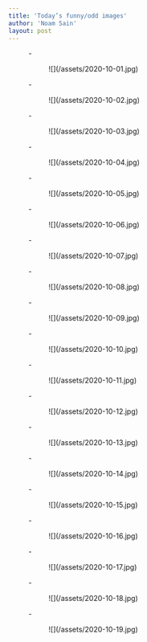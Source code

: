 ```yaml
---
title: 'Today’s funny/odd images'
author: 'Noam Sain'
layout: post
---
```


<figure class="wp-block-gallery columns-3 is-cropped wp-block-gallery-7 is-layout-flex">- <figure>![](/assets/2020-10-01.jpg)</figure>
- <figure>![](/assets/2020-10-02.jpg)</figure>
- <figure>![](/assets/2020-10-03.jpg)</figure>
- <figure>![](/assets/2020-10-04.jpg)</figure>
- <figure>![](/assets/2020-10-05.jpg)</figure>
- <figure>![](/assets/2020-10-06.jpg)</figure>
- <figure>![](/assets/2020-10-07.jpg)</figure>
- <figure>![](/assets/2020-10-08.jpg)</figure>
- <figure>![](/assets/2020-10-09.jpg)</figure>
- <figure>![](/assets/2020-10-10.jpg)</figure>
- <figure>![](/assets/2020-10-11.jpg)</figure>
- <figure>![](/assets/2020-10-12.jpg)</figure>
- <figure>![](/assets/2020-10-13.jpg)</figure>
- <figure>![](/assets/2020-10-14.jpg)</figure>
- <figure>![](/assets/2020-10-15.jpg)</figure>
- <figure>![](/assets/2020-10-16.jpg)</figure>
- <figure>![](/assets/2020-10-17.jpg)</figure>
- <figure>![](/assets/2020-10-18.jpg)</figure>
- <figure>![](/assets/2020-10-19.jpg)</figure>

</figure>